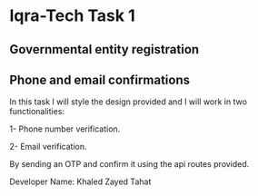 # Iqra-Tech Task 1

## Governmental entity registration

## Phone and email confirmations

In this task I will style the design provided and I will work in two functionalities:

1- Phone number verification.

2- Email verification.

By sending an OTP and confirm it using the api routes provided.

Developer Name: Khaled Zayed Tahat